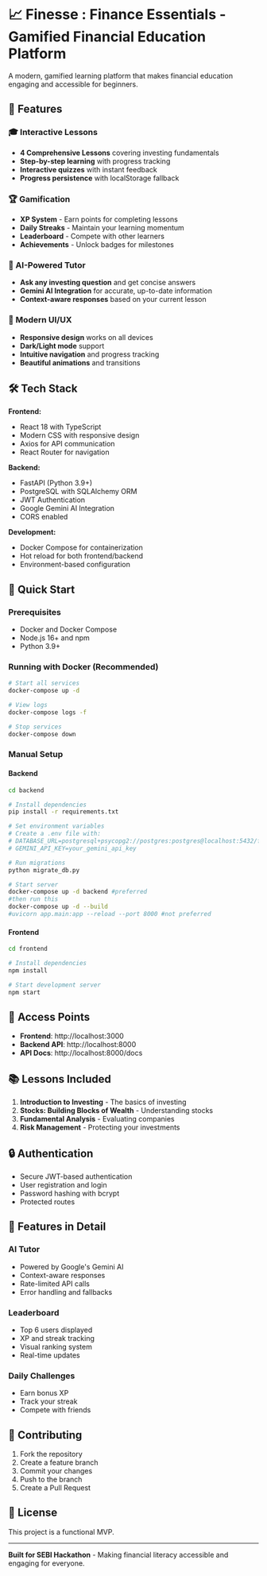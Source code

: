 # 📈 Finesse : Finance Essentials - Gamified Financial Education Platform 

A modern, gamified learning platform that makes financial education engaging and accessible for beginners.

## 🚀 Features

### 🎓 Interactive Lessons
- **4 Comprehensive Lessons** covering investing fundamentals
- **Step-by-step learning** with progress tracking
- **Interactive quizzes** with instant feedback
- **Progress persistence** with localStorage fallback

### 🏆 Gamification
- **XP System** - Earn points for completing lessons
- **Daily Streaks** - Maintain your learning momentum
- **Leaderboard** - Compete with other learners
- **Achievements** - Unlock badges for milestones

### 🤖 AI-Powered Tutor
- **Ask any investing question** and get concise answers
- **Gemini AI Integration** for accurate, up-to-date information
- **Context-aware responses** based on your current lesson

### 📱 Modern UI/UX
- **Responsive design** works on all devices
- **Dark/Light mode** support
- **Intuitive navigation** and progress tracking
- **Beautiful animations** and transitions

## 🛠️ Tech Stack

**Frontend:**
- React 18 with TypeScript
- Modern CSS with responsive design
- Axios for API communication
- React Router for navigation

**Backend:**
- FastAPI (Python 3.9+)
- PostgreSQL with SQLAlchemy ORM
- JWT Authentication
- Google Gemini AI Integration
- CORS enabled

**Development:**
- Docker Compose for containerization
- Hot reload for both frontend/backend
- Environment-based configuration

## 🚀 Quick Start

### Prerequisites
- Docker and Docker Compose
- Node.js 16+ and npm
- Python 3.9+

### Running with Docker (Recommended)
```bash
# Start all services
docker-compose up -d

# View logs
docker-compose logs -f

# Stop services
docker-compose down
```

### Manual Setup

#### Backend
```bash
cd backend

# Install dependencies
pip install -r requirements.txt

# Set environment variables
# Create a .env file with:
# DATABASE_URL=postgresql+psycopg2://postgres:postgres@localhost:5432/finesse
# GEMINI_API_KEY=your_gemini_api_key

# Run migrations
python migrate_db.py

# Start server
docker-compose up -d backend #preferred
#then run this
docker-compose up -d --build  
#uvicorn app.main:app --reload --port 8000 #not preferred

```

#### Frontend
```bash
cd frontend

# Install dependencies
npm install

# Start development server
npm start
```

## 📱 Access Points
- **Frontend**: http://localhost:3000
- **Backend API**: http://localhost:8000
- **API Docs**: http://localhost:8000/docs

## 📚 Lessons Included
1. **Introduction to Investing** - The basics of investing
2. **Stocks: Building Blocks of Wealth** - Understanding stocks
3. **Fundamental Analysis** - Evaluating companies
4. **Risk Management** - Protecting your investments

## 🔒 Authentication
- Secure JWT-based authentication
- User registration and login
- Password hashing with bcrypt
- Protected routes

## 🌟 Features in Detail

### AI Tutor
- Powered by Google's Gemini AI
- Context-aware responses
- Rate-limited API calls
- Error handling and fallbacks

### Leaderboard
- Top 6 users displayed
- XP and streak tracking
- Visual ranking system
- Real-time updates

### Daily Challenges
- Earn bonus XP
- Track your streak
- Compete with friends

## 🤝 Contributing
1. Fork the repository
2. Create a feature branch
3. Commit your changes
4. Push to the branch
5. Create a Pull Request

## 📄 License
This project is a functional MVP.

---

**Built for SEBI Hackathon** - Making financial literacy accessible and engaging for everyone.
